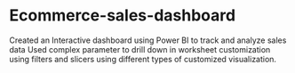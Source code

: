 # Ecommerce-sales-dashboard
Created an Interactive dashboard using Power BI to track and analyze sales data
Used complex parameter to drill down in worksheet customization using filters and slicers
using different types of customized visualization.
